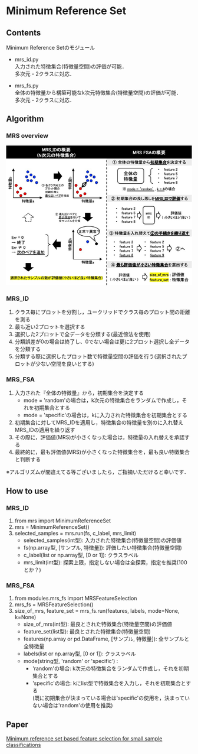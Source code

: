 # Minimum Reference Set
## Contents
Minimum Reference Setのモジュール  

- mrs_id.py  
入力された特徴集合(特徴量空間)の評価が可能．  
多次元・2クラスに対応． 

- mrs_fs.py  
全体の特徴量から構築可能なk次元特徴集合(特徴量空間)の評価が可能．  
多次元・2クラスに対応． 


## Algorithm  
### MRS overview  
![MRS_overview](https://github.com/rrrrind/Minimum-Reference-Set/blob/main/img/MRS%E6%A6%82%E8%A6%81.jpg)  

### MRS_ID  
1. クラス毎にプロットを分割し，ユークリッドでクラス毎のプロット間の距離を測る  
1. 最も近い2プロットを選択する  
1. 選択した2プロットで全データを分類する(最近傍法を使用)  
1. 分類誤差が0の場合は終了し、0でない場合は更に2プロット選択し全データを分類する  
1. 分類する際に選択したプロット数で特徴量空間の評価を行う(選択されたプロットが少ない空間を良いとする)  

### MRS_FSA  
1. 入力された『全体の特徴量』から，初期集合を決定する  
    - mode = 'random'の場合は，k次元の特徴集合をランダムで作成し，それを初期集合とする  
    - mode = 'specific'の場合は，kに入力された特徴集合を初期集合とする  
1. 初期集合に対してMRS_IDを適用し，特徴集合の特徴量を別のに入れ替えMRS_IDの適用を繰り返す  
1. その際に，評価値(MRS)が小さくなった場合は，特徴量の入れ替えを承認する  
1. 最終的に，最も評価値(MRS)が小さくなった特徴集合を，最も良い特徴集合と判断する  

※アルゴリズムが間違えてる等ございましたら，ご指摘いただけると幸いです．  


## How to use
### MRS_ID
1. from mrs import MinimumReferenceSet
1. mrs = MinimumReferenceSet()
1. selected_samples = mrs.run(fs, c_label, mrs_limit)
    - selected_samples(int型): 入力された特徴集合(特徴量空間)の評価値
    - fs(np.array型, [サンプル, 特徴量]): 評価したい特徴集合(特徴量空間)
    - c_label(list or np.array型, [0 or 1]): クラスラベル
    - mrs_limit(int型): 探索上限，指定しない場合は全探索，指定を推奨(100とか？)

### MRS_FSA
1. from modules.mrs_fs import MRSFeatureSelection
1. mrs_fs = MRSFeatureSelection()
1. size_of_mrs, feature_set = mrs_fs.run(features, labels, mode=None, k=None)  
    - size_of_mrs(int型): 最良とされた特徴集合(特徴量空間)の評価値
    - feature_set(list型): 最良とされた特徴集合(特徴量空間)
    - features(np.array or pd.DataFrame, [サンプル, 特徴量]): 全サンプルと全特徴量
    - labels(list or np.array型, [0 or 1]): クラスラベル 
    - mode(string型, 'random' or 'specific') :  
        - 'random'の場合: k次元の特徴集合をランダムで作成し，それを初期集合とする  
        - 'specific'の場合: kにlist型で特徴集合を入力し，それを初期集合とする  
          (既に初期集合が決まっている場合は'specific'の使用を，決まっていない場合は'random'の使用を推奨)  


## Paper
[Minimum reference set based feature selection for small sample classifications](https://dl.acm.org/doi/abs/10.1145/1273496.1273516)
